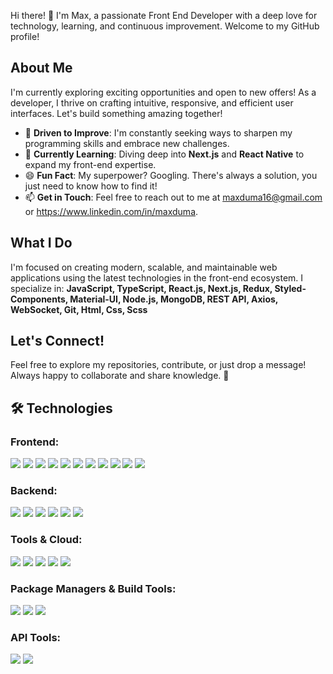 Hi there! 👋 I'm Max, a passionate Front End Developer with a deep love for technology, learning, and continuous improvement. Welcome to my GitHub profile!

## About Me
I'm currently exploring exciting opportunities and open to new offers! As a developer, I thrive on crafting intuitive, responsive, and efficient user interfaces. Let's build something amazing together!

- 🚀 **Driven to Improve**: I'm constantly seeking ways to sharpen my programming skills and embrace new challenges.
- 🌱 **Currently Learning**: Diving deep into **Next.js** and **React Native** to expand my front-end expertise.
- 😄 **Fun Fact**: My superpower? Googling. There's always a solution, you just need to know how to find it!
- 📫 **Get in Touch**: Feel free to reach out to me at maxduma16@gmail.com or https://www.linkedin.com/in/maxduma.

## What I Do
I'm focused on creating modern, scalable, and maintainable web applications using the latest technologies in the front-end ecosystem. I specialize in:
**JavaScript, TypeScript, React.js, Next.js, Redux, Styled-Components, Material-UI, Node.js, MongoDB, REST API, Axios, WebSocket, Git,
Html, Css, Scss**

## Let's Connect!
Feel free to explore my repositories, contribute, or just drop a message! Always happy to collaborate and share knowledge. 🚀

## 🛠 Technologies

### Frontend:
<p>
  <img src="https://img.shields.io/badge/-JavaScript-F7DF1E?style=flat-square&logo=javascript&logoColor=black" />
  <img src="https://img.shields.io/badge/-TypeScript-3178C6?style=flat-square&logo=typescript&logoColor=white" />
  <img src="https://img.shields.io/badge/-React-61DAFB?style=flat-square&logo=react&logoColor=black" />
  <img src="https://img.shields.io/badge/-Next.js-000000?style=flat-square&logo=nextdotjs&logoColor=white" />
  <img src="https://img.shields.io/badge/-Redux-764ABC?style=flat-square&logo=redux&logoColor=white" />
  <img src="https://img.shields.io/badge/-Styled--Components-DB7093?style=flat-square&logo=styled-components&logoColor=white" />
  <img src="https://img.shields.io/badge/-Material--UI-0081CB?style=flat-square&logo=material-ui&logoColor=white" />
  <img src="https://img.shields.io/badge/-Bootstrap-7952B3?style=flat-square&logo=bootstrap&logoColor=white" />
  <img src="https://img.shields.io/badge/-HTML5-E34F26?style=flat-square&logo=html5&logoColor=white" />
  <img src="https://img.shields.io/badge/-CSS3-1572B6?style=flat-square&logo=css3&logoColor=white" />
  <img src="https://img.shields.io/badge/-SCSS-CC6699?style=flat-square&logo=sass&logoColor=white" />
</p>

### Backend:
<p>
  <img src="https://img.shields.io/badge/-Node.js-339933?style=flat-square&logo=nodedotjs&logoColor=white" />
  <img src="https://img.shields.io/badge/-Express.js-000000?style=flat-square&logo=express&logoColor=white" />
  <img src="https://img.shields.io/badge/-MongoDB-47A248?style=flat-square&logo=mongodb&logoColor=white" />
  <img src="https://img.shields.io/badge/-Mongoose-800?style=flat-square&logo=mongoose&logoColor=white" />
  <img src="https://img.shields.io/badge/-REST%20API-02569B?style=flat-square&logo=api&logoColor=white" />
  <img src="https://img.shields.io/badge/-WebSocket-010101?style=flat-square&logo=websocket&logoColor=white" />
</p>

### Tools & Cloud:
<p>
  <img src="https://img.shields.io/badge/-Git-F05032?style=flat-square&logo=git&logoColor=white" />
  <img src="https://img.shields.io/badge/-GitHub-181717?style=flat-square&logo=github&logoColor=white" />
  <img src="https://img.shields.io/badge/-Docker-2496ED?style=flat-square&logo=docker&logoColor=white" />
  <img src="https://img.shields.io/badge/-Google%20Cloud-4285F4?style=flat-square&logo=googlecloud&logoColor=white" />
  <img src="https://img.shields.io/badge/-Firebase-FFCA28?style=flat-square&logo=firebase&logoColor=black" />
</p>

### Package Managers & Build Tools:
<p>
  <img src="https://img.shields.io/badge/-npm-CB3837?style=flat-square&logo=npm&logoColor=white" />
  <img src="https://img.shields.io/badge/-yarn-2C8EBB?style=flat-square&logo=yarn&logoColor=white" />
  <img src="https://img.shields.io/badge/-Webpack-8DD6F9?style=flat-square&logo=webpack&logoColor=black" />
</p>

### API Tools:
<p>
  <img src="https://img.shields.io/badge/-Postman-FF6C37?style=flat-square&logo=postman&logoColor=white" />
  <img src="https://img.shields.io/badge/-Insomnia-4000BF?style=flat-square&logo=insomnia&logoColor=white" />
</p>
